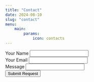 ```yaml
---
title: "Contact"
date: 2024-08-10
slug: "contact"
menu:
    main:
        params:
            icon: contacts
---
```


<form action="https://public.herotofu.com/v1/90a23950-56d8-11ef-8375-1b1d42270640" method="post" accept-charset="UTF-8">
    <div class="form-group">
        <label for="name">Your Name</label>
        <input name="Name" id="name" type="text" required />
    </div>
    <div class="form-group">
        <label for="email">Your Email</label>
        <input name="Email" id="email" type="email" required  />
    </div>
    <div class="form-group">
        <label for="question">Message</label>
        <input name="Message" id="message" type="text" required />
    </div>
    <div >
        <input type="submit" value="Submit Request" />
        <div style="text-indent:-99999px; white-space:nowrap; overflow:hidden; position:absolute;" aria-hidden="true">
            <input type="text" name="_gotcha" tabindex="-1" autocomplete="off" />
        </div>
    </div>
</form>